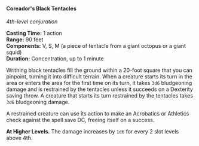 #### Coreador's Black Tentacles
<!-- previously "Black Tentacles" -->
<!-- markdownlint-disable link-image-reference-definitions -->
[_metadata_:spell_name]:- "Coreador's Black Tentacles"
[_metadata_:spell_original_name]:- "Black Tentacles"
[_metadata_:spell_level]:- "4"
[_metadata_:spell_school]:- "conjuration"
[_metadata_:ritual]:- "false"
[_metadata_:casting_time_amount]:- "1"
[_metadata_:casting_time_unit]:- "action"
[_metadata_:range]:- "90 feet"
[_metadata_:target]:- "a 20-foot square"
[_metadata_:components_verbal]:- "true"
[_metadata_:components_somatic]:- "true"
[_metadata_:components_material]:- "true"
[_metadata_:components_material_description]:- "a piece of tentacle from a giant octopus or a giant squid"
[_metadata_:duration]:- "1 minute"
[_metadata_:concentration]:- "true"
[_metadata_:saving_throw]:- "Dexterity"
[_metadata_:saving_throw_success]:- "avoids_effect"
[_metadata_:damage_formula]:- "3d6"
[_metadata_:damage_type]:- "bludgeoning"
[_metadata_:compared_to_wotc_srd_5.1]:- "mechanics_different_wording_different"
[_metadata_:compared_to_a5e_srd]:- "mechanics_same_wording_different"
<!-- markdownlint-disable-next-line no-emphasis-as-heading -->
_4th-level conjuration_

**Casting Time:** 1 action \
**Range:** 90 feet \
**Components:** V, S, M (a piece of tentacle from a giant octopus or a giant squid) \
**Duration:** Concentration, up to 1 minute

Writhing black tentacles fill the ground within a 20-foot square that you can pinpoint, turning it into difficult terrain.
When a creature starts its turn in the area or enters the area for the first time on its turn, it takes `3d6` bludgeoning damage and is restrained by the tentacles unless it succeeds on a Dexterity saving throw.
A creature that starts its turn restrained by the tentacles takes `3d6` bludgeoning damage.

A restrained creature can use its action to make an Acrobatics or Athletics check against the spell save DC, freeing itself on a success.

**At Higher Levels.**
The damage increases by `1d6` for every 2 slot levels above 4th.
